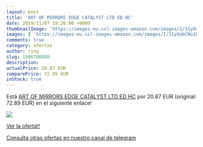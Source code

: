 ```yaml
---
layout: post
title: 'ART OF MIRRORS EDGE CATALYST LTD ED HC'
date: 2019/11/07 19:26:00 +0000
thumbnailImage: 'https://images-eu.ssl-images-amazon.com/images/I/31yXobCNo1L._SL200_.jpg'
images: [ 'https://images-eu.ssl-images-amazon.com/images/I/31yXobCNo1L._SL200_.jpg' ]
comments: true
category: ofertas
author: ring
slug: 1506700888
description:
actualPrice: 20.87 EUR
comparePrice: 72.89 EUR
inStock: true
---
```


Está [ART OF MIRRORS EDGE CATALYST LTD ED HC](https://www.amazon.com/dp/1506700888/?tag=redken08-20) por 20.87 EUR (original: 72.89 EUR) en el siguiente enlace!

[![](https://images-eu.ssl-images-amazon.com/images/I/31yXobCNo1L._SL200_.jpg)](https://www.amazon.com/dp/1506700888/?tag=redken08-20)

[Ver la oferta!!](https://www.amazon.com/dp/1506700888/?tag=redken08-20)

[Consulta otras ofertas en nuestro canal de telegram](https://t.me/s/ofertas25)
